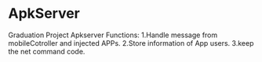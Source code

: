 # ApkServer
Graduation Project Apkserver
Functions:
1.Handle message from mobileCotroller and injected APPs.
2.Store information of App users.
3.keep the net command code.
